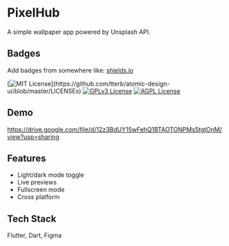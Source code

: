 
# PixelHub

A simple wallpaper app powered by Unsplash API.


## Badges

Add badges from somewhere like: [shields.io](https://shields.io/)

[![MIT License](https://img.shields.io/apm/l/atomic-design-ui.svg?)](https://github.com/tterb/atomic-design-ui/blob/master/LICENSEs)
[![GPLv3 License](https://img.shields.io/badge/License-GPL%20v3-yellow.svg)](https://opensource.org/licenses/)
[![AGPL License](https://img.shields.io/badge/license-AGPL-blue.svg)](http://www.gnu.org/licenses/agpl-3.0)


## Demo

https://drive.google.com/file/d/12z3BdUY15wFehQ1BTAOTONPMs5tgtOnM/view?usp=sharing


## Features

- Light/dark mode toggle
- Live previews
- Fullscreen mode
- Cross platform


## Tech Stack

Flutter, Dart, Figma

